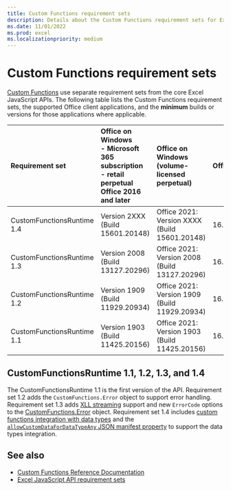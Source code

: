 ```yaml
---
title: Custom Functions requirement sets
description: Details about the Custom Functions requirement sets for Excel JavaScript API.
ms.date: 11/01/2022
ms.prod: excel
ms.localizationpriority: medium
---
```


# Custom Functions requirement sets

[Custom Functions](/office/dev/add-ins/excel/custom-functions-overview) use separate requirement sets from the core Excel JavaScript APIs. The following table lists the Custom Functions requirement sets, the supported Office client applications, and the **minimum** builds or versions for those applications where applicable.

| Requirement set | Office on Windows<br>- Microsoft 365 subscription<br>- retail perpetual Office 2016 and later | Office on Windows<br>(volume-licensed perpetual) | Office on Mac | Office on iPad | Office on the web |
|:-----|:-----|:-----|:-----|:-----|:-----|
| CustomFunctionsRuntime 1.4 | Version 2XXX (Build 15601.20148) | Office 2021: Version XXXX (Build 15601.20148) | 16.64.0.0 | Not supported | Supported |
| CustomFunctionsRuntime 1.3 | Version 2008 (Build 13127.20296) | Office 2021: Version 2008 (Build 13127.20296) | 16.40.20081000 | Not supported | Supported |
| CustomFunctionsRuntime 1.2 | Version 1909 (Build 11929.20934) | Office 2021: Version 1909 (Build 11929.20934) | 16.34.20020900 | Not supported | Supported |
| CustomFunctionsRuntime 1.1 | Version 1903 (Build 11425.20156) | Office 2021: Version 1903 (Build 11425.20156) | 16.34 | Not supported | Supported |

## CustomFunctionsRuntime 1.1, 1.2, 1.3, and 1.4

The CustomFunctionsRuntime 1.1 is the first version of the API. Requirement set 1.2 adds the `CustomFunctions.Error` object to support error handling. Requirement set 1.3 adds [XLL streaming](/office/dev/add-ins/excel/make-custom-functions-compatible-with-xll-udf#custom-function-behavior-for-xll-compatible-functions) support and new `ErrorCode` options to the [CustomFunctions.Error](/javascript/api/custom-functions-runtime/customfunctions.error) object. Requirement set 1.4 includes [custom functions integration with data types](/office/dev/add-ins/excel/custom-functions-data-types-concepts) and the [`allowCustomDataForDataTypeAny` JSON manifest property](/office/dev/add-ins/excel/custom-functions-json#allowcustomdatafordatatypeany) to support the data types integration.

## See also

- [Custom Functions Reference Documentation](/javascript/api/custom-functions-runtime)
- [Excel JavaScript API requirement sets](excel-api-requirement-sets.md)

